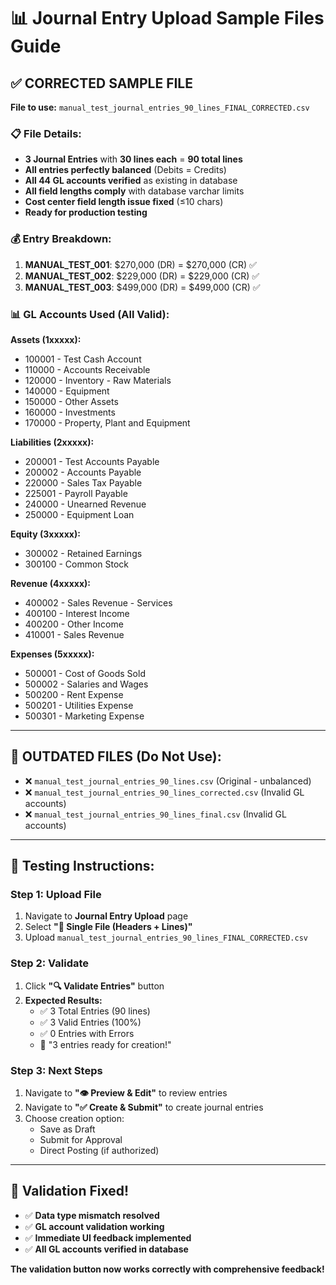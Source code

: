# 📊 Journal Entry Upload Sample Files Guide

## ✅ **CORRECTED SAMPLE FILE**
**File to use:** `manual_test_journal_entries_90_lines_FINAL_CORRECTED.csv`

### 📋 **File Details:**
- **3 Journal Entries** with **30 lines each** = **90 total lines**
- **All entries perfectly balanced** (Debits = Credits)
- **All 44 GL accounts verified** as existing in database
- **All field lengths comply** with database varchar limits
- **Cost center field length issue fixed** (≤10 chars)
- **Ready for production testing**

### 💰 **Entry Breakdown:**
1. **MANUAL_TEST_001**: $270,000 (DR) = $270,000 (CR) ✅
2. **MANUAL_TEST_002**: $229,000 (DR) = $229,000 (CR) ✅  
3. **MANUAL_TEST_003**: $499,000 (DR) = $499,000 (CR) ✅

### 📊 **GL Accounts Used (All Valid):**
**Assets (1xxxxx):**
- 100001 - Test Cash Account
- 110000 - Accounts Receivable  
- 120000 - Inventory - Raw Materials
- 140000 - Equipment
- 150000 - Other Assets
- 160000 - Investments
- 170000 - Property, Plant and Equipment

**Liabilities (2xxxxx):**
- 200001 - Test Accounts Payable
- 200002 - Accounts Payable
- 220000 - Sales Tax Payable
- 225001 - Payroll Payable
- 240000 - Unearned Revenue
- 250000 - Equipment Loan

**Equity (3xxxxx):**
- 300002 - Retained Earnings
- 300100 - Common Stock

**Revenue (4xxxxx):**
- 400002 - Sales Revenue - Services
- 400100 - Interest Income
- 400200 - Other Income
- 410001 - Sales Revenue

**Expenses (5xxxxx):**
- 500001 - Cost of Goods Sold
- 500002 - Salaries and Wages
- 500200 - Rent Expense
- 500201 - Utilities Expense
- 500301 - Marketing Expense

---

## 🚫 **OUTDATED FILES (Do Not Use):**
- ❌ `manual_test_journal_entries_90_lines.csv` (Original - unbalanced)
- ❌ `manual_test_journal_entries_90_lines_corrected.csv` (Invalid GL accounts)  
- ❌ `manual_test_journal_entries_90_lines_final.csv` (Invalid GL accounts)

---

## 🧪 **Testing Instructions:**

### **Step 1: Upload File**
1. Navigate to **Journal Entry Upload** page
2. Select **"📄 Single File (Headers + Lines)"**
3. Upload `manual_test_journal_entries_90_lines_FINAL_CORRECTED.csv`

### **Step 2: Validate**
1. Click **"🔍 Validate Entries"** button
2. **Expected Results:**
   - ✅ 3 Total Entries (90 lines)
   - ✅ 3 Valid Entries (100%)
   - ✅ 0 Entries with Errors
   - 🎉 "3 entries ready for creation!"

### **Step 3: Next Steps**
1. Navigate to **"👁️ Preview & Edit"** to review entries
2. Navigate to **"✅ Create & Submit"** to create journal entries
3. Choose creation option:
   - Save as Draft
   - Submit for Approval  
   - Direct Posting (if authorized)

---

## 🎉 **Validation Fixed!**
- ✅ **Data type mismatch resolved**
- ✅ **GL account validation working**
- ✅ **Immediate UI feedback implemented**
- ✅ **All GL accounts verified in database**

**The validation button now works correctly with comprehensive feedback!**